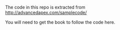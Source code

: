 The code in this repo is extracted from http://advancedapex.com/samplecode/

You will need to get the book to follow the code here.